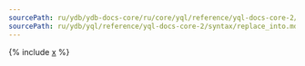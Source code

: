 ```yaml
---
sourcePath: ru/ydb/ydb-docs-core/ru/core/yql/reference/yql-docs-core-2/syntax/replace_into.md
sourcePath: ru/ydb/yql/reference/yql-docs-core-2/syntax/replace_into.md
---
```



{% include [x](_includes/replace_into.md) %}


